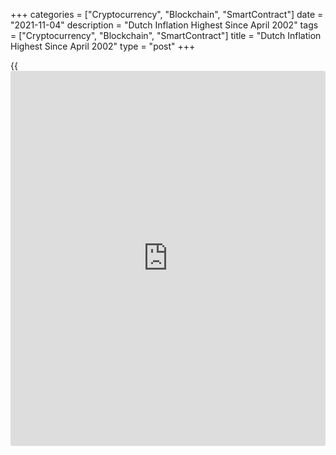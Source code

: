 +++
categories = ["Cryptocurrency", "Blockchain", "SmartContract"]
date = "2021-11-04"
description = "Dutch Inflation Highest Since April 2002"
tags = ["Cryptocurrency", "Blockchain", "SmartContract"]
title = "Dutch Inflation Highest Since April 2002"
type = "post"
+++

{{<iframe id="large-banner" src="https://www.bounty.group/#slide=5.0" width="100%" height="600" scrolling="no" style="border: 0px solid rgb(216, 221, 230); border-radius: 3px;">}}

Dutch consumer price inflation increased to the highest since April
2002, data from the Central Bureau of Statistics showed on Thursday.

The consumer price index rose 3.4 percent year-on-year in October,
following a 2.7 percent increase in September.

The latest inflation was mainly due to higher prices for gas and
electricity, among other things the agency said.

Prices for energy rose 19.4 percent in September, after a 13.7 percent
fall in August.

Inflation based on the Harmonized Index of Consumer Prices, or HICP,
rose to 3.7 percent in October from 3.0 percent in the previous month.

For comments and feedback [contact](https://www.playgroundfx.com/contact/): editorial@rtt[news](https://www.letsplayfx.com/blog/forex-news-website/).com

[Economic News][1]

 **What parts of the world are seeing the best (and worst) economic
performances lately? Click[here][2] to check out our [Econ Scorecard][2]
and find out! See up-to-the-moment [ranking](https://www.playgroundfx.com/blog/crypto-exchange-ranking/)s for the best and worst
performers in [GDP][2], [unemployment rate][3], [inflation][4] and much
more.**

   1. www.rtt[news](https://www.letsplayfx.com/blog/forex-news-website/).com/Content/EconomicNews.aspx
   2. www.rtt[news](https://www.letsplayfx.com/blog/forex-news-website/).com/economic-scorecard/world-rank/GDP/highest-performance.aspx
   3. www.rtt[news](https://www.letsplayfx.com/blog/forex-news-website/).com/economic-scorecard/world-rank/unemployment-rate/lowest-performance.aspx
   4. www.rtt[news](https://www.letsplayfx.com/blog/forex-news-website/).com/economic-scorecard/world-rank/CPI/highest-performance.aspx